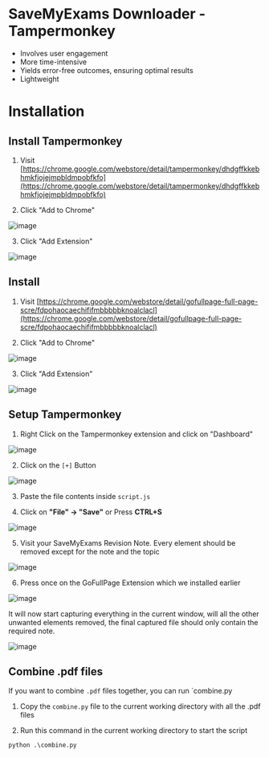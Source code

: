 # SaveMyExams Downloader - Tampermonkey

- Involves user engagement
- More time-intensive
- Yields error-free outcomes, ensuring optimal results
- Lightweight

# Installation

## Install Tampermonkey

1. Visit [https://chrome.google.com/webstore/detail/tampermonkey/dhdgffkkebhmkfjojejmpbldmpobfkfo](https://chrome.google.com/webstore/detail/tampermonkey/dhdgffkkebhmkfjojejmpbldmpobfkfo)

2. Click "Add to Chrome"

![image](https://user-images.githubusercontent.com/36286877/222946473-60857f0b-2c43-4711-ab0d-6758ffe53b7d.png)

3. Click "Add Extension"

![image](https://user-images.githubusercontent.com/36286877/222946497-a812afdc-fef6-4d23-bb64-ef2592cf868b.png)

## Install

1. Visit [https://chrome.google.com/webstore/detail/gofullpage-full-page-scre/fdpohaocaechififmbbbbbknoalclacl](https://chrome.google.com/webstore/detail/gofullpage-full-page-scre/fdpohaocaechififmbbbbbknoalclacl)

2. Click "Add to Chrome"

![image](https://user-images.githubusercontent.com/36286877/222946557-1b5f9d97-0b47-4528-995c-c52306d9e5fb.png)

3. Click "Add Extension"

![image](https://user-images.githubusercontent.com/36286877/222946576-99d7630d-016c-4624-bf6f-1c3667ba4e11.png)

## Setup Tampermonkey

1. Right Click on the Tampermonkey extension and click on "Dashboard"

![image](https://user-images.githubusercontent.com/36286877/222946620-0fb634d4-25a5-4a70-92fe-6f7b5938f49d.png)

2. Click on the `[+]` Button

![image](https://user-images.githubusercontent.com/36286877/222946668-01f81d0e-ec7d-48bb-a844-121866b64087.png)

3. Paste the file contents inside `script.js`

4. Click on **"File" -> "Save"** or Press **CTRL+S**

![image](https://user-images.githubusercontent.com/36286877/222946730-a1a574d4-a452-4a1e-bb1e-2588e763dc72.png)

5. Visit your SaveMyExams Revision Note. Every element should be removed except for the note and the topic

![image](https://user-images.githubusercontent.com/36286877/222946889-96bbd62b-57b5-4c82-b2ae-7df856c09ac5.png)

6. Press once on the GoFullPage Extension which we installed earlier

![image](https://user-images.githubusercontent.com/36286877/222946912-ee31c756-eaea-4435-b693-ed9ba4b1fc09.png)

It will now start capturing everything in the current window, will all the other unwanted elements removed, the final captured file should only contain the required note.

![image](https://user-images.githubusercontent.com/36286877/222946946-901748cb-148c-4668-af42-7831b99a828a.png)

## Combine .pdf files

If you want to combine `.pdf` files together, you can run `combine.py

1. Copy the `combine.py` file to the current working directory with all the .pdf files

2. Run this command in the current working directory to start the script

```
python .\combine.py
```
